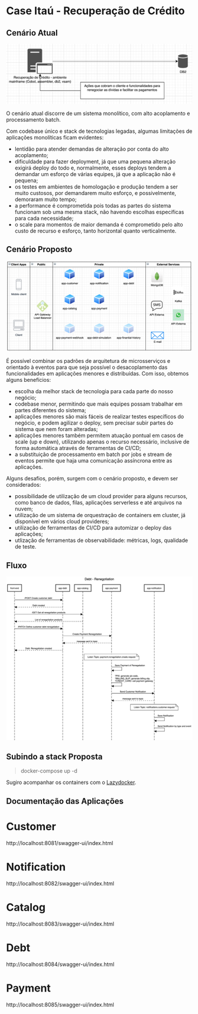 # Case Itaú - Recuperação de Crédito

## Cenário Atual  
![Cenário Atual](./images/case-itau-cenario-atual.png?raw=true "Cenário Atual")

O cenário atual discorre de um sistema monolítico, com alto acoplamento e processamento batch.

Com codebase único e stack de tecnologias legadas, algumas limitações de aplicações monolíticas ficam evidentes:

- lentidão para atender demandas de alteração por conta do alto acoplamento;
- dificuldade para fazer deployment, já que uma pequena alteração exigirá deploy do todo e, normalmente, esses deploys tendem a demandar um esforço de várias equipes, já que a aplicação não é pequena;
- os testes em ambientes de homologação e produção tendem a ser muito custosos, por demandarem muito esforço, e possivelmente, demoraram muito tempo;
- a performance é comprometida pois todas as partes do sistema funcionam sob uma mesma stack, não havendo escolhas específicas para cada necessidade;
- o scale para momentos de maior demanda é comprometido pelo alto custo de recurso e esforço, tanto horizontal quanto verticalmente.

## Cenário Proposto  
![Cenário Proposto](./images/case-itau-cenario-proposto.png?raw=true "Cenário Proposto")

É possível combinar os padrões de arquitetura de microsserviços e orientado à eventos para que seja possível o desacoplamento das funcionalidades em aplicações menores e distribuídas. Com isso, obtemos alguns benefícios:

- escolha da melhor stack de tecnologia para cada parte do nosso negócio;
- codebase menor, permitindo que mais equipes possam trabalhar em partes diferentes do sistema;
- aplicações menores são mais fáceis de realizar testes específicos do negócio, e podem agilizar o deploy, sem precisar subir partes do sistema que nem foram alteradas;
- aplicações menores também permitem atuação pontual em casos de scale (up e down), utilizando apenas o recurso necessário, inclusive de forma automática através de ferramentas de CI/CD;
- a substituição de processamento em batch por jobs e stream de eventos permite que haja uma comunicação assíncrona entre as aplicações.

Alguns desafios, porém, surgem com o cenário proposto, e devem ser considerados:
- possibilidade de utilização de um cloud provider para alguns recursos, como banco de dados, filas, aplicações serverless e até arquivos na nuvem;
- utilização de um sistema de orquestração de containers em cluster, já disponível em vários cloud provideres;
- utilização de ferramentas de CI/CD para automizar o deploy das aplicações;
- utlização de ferramentas de observabilidade: métricas, logs, qualidade de teste.


## Fluxo
![Debt Renegotiation](./images/case-itau-flow.png?raw=true "Debt Renegotiation")

## Subindo a stack Proposta

> docker-compose up -d

Sugiro acompanhar os containers com o [Lazydocker](https://github.com/jesseduffield/lazydocker).

## Documentação das Aplicações

# Customer
http://localhost:8081/swagger-ui/index.html

# Notification
http://localhost:8082/swagger-ui/index.html

# Catalog
http://localhost:8083/swagger-ui/index.html

# Debt
http://localhost:8084/swagger-ui/index.html

# Payment
http://localhost:8085/swagger-ui/index.html
